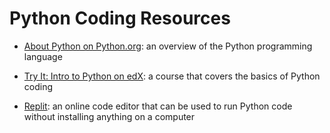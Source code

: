 # Python Coding Resources

* [About Python on Python.org](https://www.python.org/): an overview of the Python programming language

* [Try It: Intro to Python on edX](https://www.edx.org/course/intro-python): a course that covers the basics of Python coding

* [Replit](https://replit.com/languages/python3): an online code editor that can be used to run Python code without installing anything on a computer